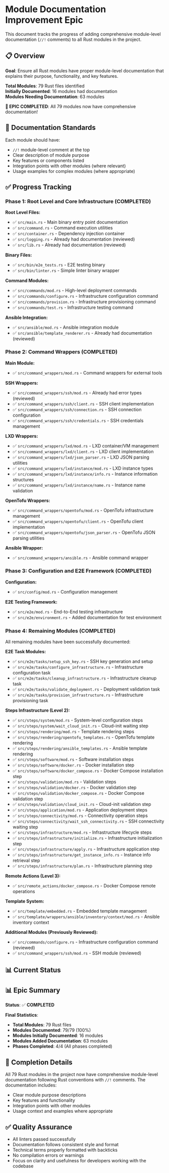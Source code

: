 # Module Documentation Improvement Epic

This document tracks the progress of adding comprehensive module-level documentation (`//!` comments) to all Rust modules in the project.

## 📋 Overview

**Goal**: Ensure all Rust modules have proper module-level documentation that explains their purpose, functionality, and key features.

**Total Modules**: 79 Rust files identified  
**Initially Documented**: 16 modules had documentation  
**Modules Needing Documentation**: 63 modules

**🎉 EPIC COMPLETED**: All 79 modules now have comprehensive documentation!

## 🎯 Documentation Standards

Each module should have:

- `//!` module-level comment at the top
- Clear description of module purpose
- Key features or components listed
- Integration points with other modules (where relevant)
- Usage examples for complex modules (where appropriate)

## ✅ Progress Tracking

### Phase 1: Root Level and Core Infrastructure (COMPLETED)

**Root Level Files:**

- ✅ `src/main.rs` - Main binary entry point documentation
- ✅ `src/command.rs` - Command execution utilities
- ✅ `src/container.rs` - Dependency injection container
- ✅ `src/logging.rs` - Already had documentation (reviewed)
- ✅ `src/lib.rs` - Already had documentation (reviewed)

**Binary Files:**

- ✅ `src/bin/e2e_tests.rs` - E2E testing binary
- ✅ `src/bin/linter.rs` - Simple linter binary wrapper

**Command Modules:**

- ✅ `src/commands/mod.rs` - High-level deployment commands
- ✅ `src/commands/configure.rs` - Infrastructure configuration command
- ✅ `src/commands/provision.rs` - Infrastructure provisioning command
- ✅ `src/commands/test.rs` - Infrastructure testing command

**Ansible Integration:**

- ✅ `src/ansible/mod.rs` - Ansible integration module
- ✅ `src/ansible/template_renderer.rs` - Already had documentation (reviewed)

### Phase 2: Command Wrappers (COMPLETED)

**Main Module:**

- ✅ `src/command_wrappers/mod.rs` - Command wrappers for external tools

**SSH Wrappers:**

- ✅ `src/command_wrappers/ssh/mod.rs` - Already had error types (reviewed)
- ✅ `src/command_wrappers/ssh/client.rs` - SSH client implementation
- ✅ `src/command_wrappers/ssh/connection.rs` - SSH connection configuration
- ✅ `src/command_wrappers/ssh/credentials.rs` - SSH credentials management

**LXD Wrappers:**

- ✅ `src/command_wrappers/lxd/mod.rs` - LXD container/VM management
- ✅ `src/command_wrappers/lxd/client.rs` - LXD client implementation
- ✅ `src/command_wrappers/lxd/json_parser.rs` - LXD JSON parsing utilities
- ✅ `src/command_wrappers/lxd/instance/mod.rs` - LXD instance types
- ✅ `src/command_wrappers/lxd/instance/info.rs` - Instance information structures
- ✅ `src/command_wrappers/lxd/instance/name.rs` - Instance name validation

**OpenTofu Wrappers:**

- ✅ `src/command_wrappers/opentofu/mod.rs` - OpenTofu infrastructure management
- ✅ `src/command_wrappers/opentofu/client.rs` - OpenTofu client implementation
- ✅ `src/command_wrappers/opentofu/json_parser.rs` - OpenTofu JSON parsing utilities

**Ansible Wrapper:**

- ✅ `src/command_wrappers/ansible.rs` - Ansible command wrapper

### Phase 3: Configuration and E2E Framework (COMPLETED)

**Configuration:**

- ✅ `src/config/mod.rs` - Configuration management

**E2E Testing Framework:**

- ✅ `src/e2e/mod.rs` - End-to-End testing infrastructure
- ✅ `src/e2e/environment.rs` - Added documentation for test environment

### Phase 4: Remaining Modules (COMPLETED)

All remaining modules have been successfully documented:

**E2E Task Modules:**

- ✅ `src/e2e/tasks/setup_ssh_key.rs` - SSH key generation and setup
- ✅ `src/e2e/tasks/configure_infrastructure.rs` - Infrastructure configuration task
- ✅ `src/e2e/tasks/cleanup_infrastructure.rs` - Infrastructure cleanup task
- ✅ `src/e2e/tasks/validate_deployment.rs` - Deployment validation task
- ✅ `src/e2e/tasks/provision_infrastructure.rs` - Infrastructure provisioning task

**Steps Infrastructure (Level 2):**

- ✅ `src/steps/system/mod.rs` - System-level configuration steps
- ✅ `src/steps/system/wait_cloud_init.rs` - Cloud-init waiting step
- ✅ `src/steps/rendering/mod.rs` - Template rendering steps
- ✅ `src/steps/rendering/opentofu_templates.rs` - OpenTofu template rendering
- ✅ `src/steps/rendering/ansible_templates.rs` - Ansible template rendering
- ✅ `src/steps/software/mod.rs` - Software installation steps
- ✅ `src/steps/software/docker.rs` - Docker installation step
- ✅ `src/steps/software/docker_compose.rs` - Docker Compose installation step
- ✅ `src/steps/validation/mod.rs` - Validation steps
- ✅ `src/steps/validation/docker.rs` - Docker validation step
- ✅ `src/steps/validation/docker_compose.rs` - Docker Compose validation step
- ✅ `src/steps/validation/cloud_init.rs` - Cloud-init validation step
- ✅ `src/steps/application/mod.rs` - Application deployment steps
- ✅ `src/steps/connectivity/mod.rs` - Connectivity operation steps
- ✅ `src/steps/connectivity/wait_ssh_connectivity.rs` - SSH connectivity waiting step
- ✅ `src/steps/infrastructure/mod.rs` - Infrastructure lifecycle steps
- ✅ `src/steps/infrastructure/initialize.rs` - Infrastructure initialization step
- ✅ `src/steps/infrastructure/apply.rs` - Infrastructure application step
- ✅ `src/steps/infrastructure/get_instance_info.rs` - Instance info retrieval step
- ✅ `src/steps/infrastructure/plan.rs` - Infrastructure planning step

**Remote Actions (Level 3):**

- ✅ `src/remote_actions/docker_compose.rs` - Docker Compose remote operations

**Template System:**

- ✅ `src/template/embedded.rs` - Embedded template management
- ✅ `src/template/wrappers/ansible/inventory/context/mod.rs` - Ansible inventory context

**Additional Modules (Previously Reviewed):**

- ✅ `src/commands/configure.rs` - Infrastructure configuration command (reviewed)
- ✅ `src/command_wrappers/ssh/mod.rs` - SSH module (reviewed)

## 📊 Current Status

## 📊 Epic Summary

**Status**: ✅ **COMPLETED**

**Final Statistics**:

- **Total Modules**: 79 Rust files
- **Modules Documented**: 79/79 (100%)
- **Modules Initially Documented**: 16 modules
- **Modules Added Documentation**: 63 modules
- **Phases Completed**: 4/4 (All phases completed)

## 🎉 Completion Details

All 79 Rust modules in the project now have comprehensive module-level documentation following Rust conventions with `//!` comments. The documentation includes:

- Clear module purpose descriptions
- Key features and functionality
- Integration points with other modules
- Usage context and examples where appropriate

## ✅ Quality Assurance

- All linters passed successfully
- Documentation follows consistent style and format
- Technical terms properly formatted with backticks
- No compilation errors or warnings
- Focus on clarity and usefulness for developers working with the codebase
